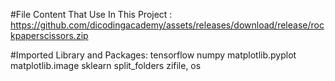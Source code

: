 #File Content That Use In This Project :
https://github.com/dicodingacademy/assets/releases/download/release/rockpaperscissors.zip

#Imported Library and Packages:
tensorflow
numpy
matplotlib.pyplot
matplotlib.image
sklearn
split_folders
zifile, os
